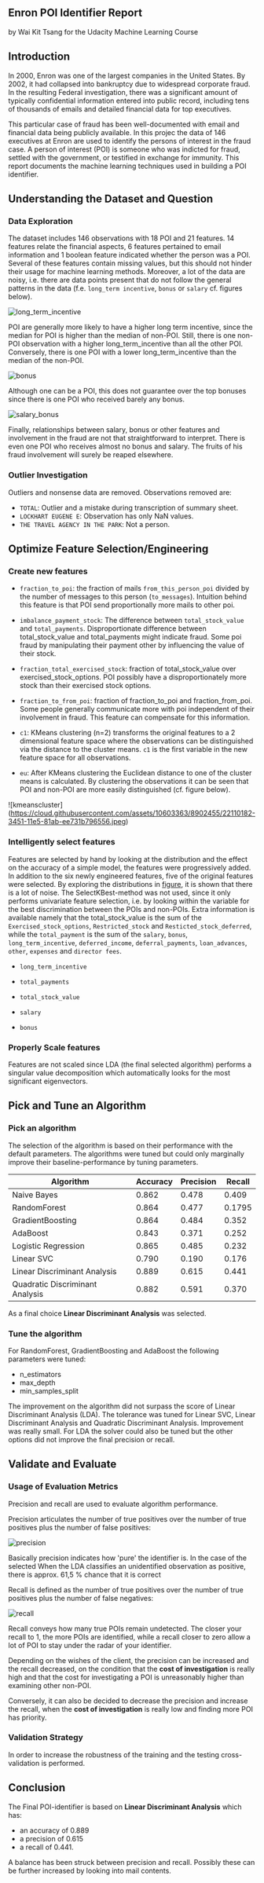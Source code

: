 ## Enron POI Identifier Report

by Wai Kit Tsang for the Udacity Machine Learning Course

## Introduction

In 2000, Enron was one of the largest companies in the United States. By 2002, it had collapsed into bankruptcy due to widespread corporate fraud. In the resulting Federal investigation, there was a significant amount of typically confidential information entered into public record, including tens of thousands of emails and detailed financial data for top executives. 

This particular case of fraud has been well-documented with email and financial data being publicly available. In this projec the data of 146 executives at Enron are used to identify the persons of interest in the fraud case. A person of interest (POI) is someone who was indicted for fraud, settled with the government, or testified in exchange for immunity.  This report documents the machine learning techniques used in building a POI identifier. 

## Understanding the Dataset and Question

### Data Exploration
The dataset includes 146 observations with 18 POI and 21 features. 14 features relate the financial aspects, 6 features pertained to email information and 1 boolean feature indicated whether the person was a POI. Several of these features contain missing values, but this should not hinder their usage for machine learning methods. Moreover, a lot of the data are noisy, i.e. there are data points present that do not follow the general patterns in the data (f.e. `long_term incentive`, `bonus` or `salary` cf. figures below). 

![long_term_incentive](https://cloud.githubusercontent.com/assets/10603363/8902226/9c6728fa-344f-11e5-93ec-ef6a3b93b6d1.jpg)

POI are generally more likely to have a higher long term incentive, since the median for POI is higher than the median of non-POI. Still, there is one non-POI observation with a higher long_term_incentive than all the other POI. Conversely, there is one POI with a lower long_term_incentive than the median of the non-POI.

![bonus](https://cloud.githubusercontent.com/assets/10603363/8902486/4d5bd592-3451-11e5-9a19-d2a955d5ab30.jpg)

Although one can be a POI, this does not guarantee over the top bonuses since there is one POI who received barely any bonus. 

![salary_bonus](https://cloud.githubusercontent.com/assets/10603363/8902219/8dd53fb6-344f-11e5-9bdd-baac5c62ab56.jpeg)

Finally, relationships between salary, bonus or other features and involvement in the fraud are not that straightforward to interpret. There is even one POI who receives almost no bonus and salary. The fruits of his fraud involvement will surely be reaped elsewhere. 


### Outlier Investigation
Outliers and nonsense data are removed. Observations removed are:
 
* `TOTAL`: Outlier and a mistake during transcription of summary sheet.
* `LOCKHART EUGENE E`: Observation has only NaN values.
* `THE TRAVEL AGENCY IN THE PARK`: Not a person.

## Optimize Feature Selection/Engineering

### Create new features

* `fraction_to_poi`: the fraction of mails `from_this_person_poi` divided by the number of messages to this person (`to_messages`). Intuition behind this feature is that POI send proportionally more mails to other poi. 

* `imbalance_payment_stock`: The difference between `total_stock_value` and `total_payments`. Disproportionate difference between total_stock_value and total_payments might indicate fraud. Some poi fraud by manipulating their payment other by influencing the value of their stock.

* `fraction_total_exercised_stock`: fraction of total_stock_value over exercised_stock_options. POI possibly have a disproportionately more stock than their exercised stock options.

* `fraction_to_from_poi`: fraction of fraction_to_poi and fraction_from_poi. Some people generally communicate more with poi independent of their involvement in fraud. This feature can compensate for this information.

* `c1`: KMeans clustering (n=2) transforms the original features to a 2 dimensional feature space where the observations can be distinguished via the distance to the cluster means. `c1` is the first variable in the new feature space for all observations. 

* `eu`: After KMeans clustering the Euclidean distance to one of the cluster means is calculated. By clustering the observations it can be seen that POI and non-POI are more easily distinguished (cf. figure below).

![kmeanscluster]
(https://cloud.githubusercontent.com/assets/10603363/8902455/22110182-3451-11e5-81ab-ee731b796556.jpeg)

### Intelligently select features

Features are selected by hand by looking at the distribution and the effect on the accuracy of a simple model, the features were progressively added. In addition to the six newly engineered features, five of the original features were selected. By exploring the distributions in [figure](./figure), it is shown that there is a lot of noise. The SelectKBest-method was not used, since it only performs univariate feature selection, i.e. by looking within the variable for the best discrimination between the POIs and non-POIs. Extra information is available namely that the total_stock_value is the sum of the `Exercised_stock_options`, `Restricted_stock` and `Resticted_stock_deferred`, while the `total_payment` is the sum of the `salary`, `bonus`, `long_term_incentive`, `deferred_income`, `deferral_payments`, `loan_advances`, `other`, `expenses` and `director fees`. 

* `long_term_incentive`

* `total_payments`

* `total_stock_value`

* `salary`

* `bonus`

### Properly Scale features

Features are not scaled since LDA (the final selected algorithm) performs a singular value decomposition which automatically looks for the most significant eigenvectors. 

## Pick and Tune an Algorithm

### Pick an algorithm

The selection of the algorithm is based on their performance with the default parameters. The algorithms were tuned but could only marginally improve their baseline-performance by tuning parameters. 

 Algorithm| Accuracy | Precision | Recall 
----------| ---------|-----------|--------
Naive Bayes | 0.862 | 0.478     | 0.409
RandomForest | 0.864 | 0.477     | 0.1795
GradientBoosting | 0.864 | 0.484     | 0.352
AdaBoost | 0.843 | 0.371     | 0.252
Logistic Regression | 0.865 | 0.485 | 0.232
Linear SVC | 0.790 | 0.190 | 0.176 | 0.182
Linear Discriminant Analysis | 0.889 | 0.615 | 0.441 
Quadratic Discriminant Analysis | 0.882 | 0.591 | 0.370

As a final choice **Linear Discriminant Analysis** was selected.

### Tune the algorithm

For RandomForest, GradientBoosting and AdaBoost the following parameters were tuned:
* n_estimators
* max_depth
* min_samples_split

The improvement on the algorithm did not surpass the score of Linear Discriminant Analysis (LDA). The tolerance was tuned for Linear SVC, Linear Discriminant Analysis and Quadratic Discriminant Analysis. Improvement was really small. For LDA the solver could also be tuned but the other options did not improve the final precision or recall. 

## Validate and Evaluate

### Usage of Evaluation Metrics
Precision and recall are used to evaluate algorithm performance. 

Precision articulates the number of true positives over the number of true positives plus the number of false positives:

![precision](https://cloud.githubusercontent.com/assets/10603363/8906883/7ae80d84-3472-11e5-9aea-ede8a37435ea.png)

Basically precision indicates how 'pure' the identifier is. In the case of the selected When the LDA classifies an unidentified observation as positive, there is approx. 61,5 % chance that it is correct

Recall is defined as the number of true positives over the number of true positives plus the number of false negatives:

![recall](https://cloud.githubusercontent.com/assets/10603363/8906889/84b81e4e-3472-11e5-9fbd-4b0ef8487561.png)

Recall conveys how many true POIs remain undetected. The closer your recall to 1, the more POIs are identified, while a recall closer to zero allow a lot of POI to stay under the radar of your identifier. 

Depending on the wishes of the client, the precision can be increased and the recall decreased, on the condition that the **cost of investigation** is really high and that the cost for investigating a POI is unreasonably higher than examining other non-POI. 

Conversely, it can also be decided to decrease the precision and increase the recall, when the **cost of investigation** is really low and finding more POI has priority. 

### Validation Strategy

In order to increase the robustness of the training and the testing cross-validation is performed. 

## Conclusion

The Final POI-identifier is based on **Linear Discriminant Analysis** which has:
* an accuracy of 0.889
* a precision of 0.615 
* a recall of 0.441. 

A balance has been struck between precision and recall. Possibly these can be further increased by looking into mail contents. 







